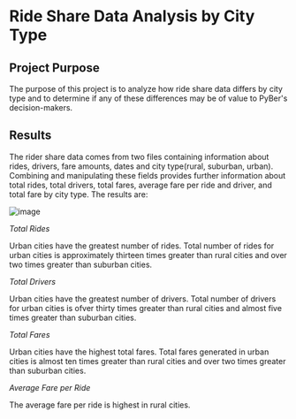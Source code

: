 # Ride Share Data Analysis by City Type

## Project Purpose

The purpose of this project is to analyze how ride share data differs by city type and to determine if any of these differences may be of value to PyBer's decision-makers. 

## Results
The rider share data comes from two files containing information about rides, drivers, fare amounts, dates and city type(rural, suburban, urban).  Combining and manipulating these fields provides further information about total rides, total drivers, total fares, average fare per ride and driver, and total fare by city type.  The results are:

![image](https://user-images.githubusercontent.com/84471904/126821812-163c05c6-db5d-4c9b-b897-c703592db3ef.png)


_Total Rides_

Urban cities have the greatest number of rides.  Total number of rides for urban cities is approximately thirteen times greater than rural cities and over two times greater than suburban cities.

_Total Drivers_

Urban cities have the greatest number of drivers.  Total number of drivers for urban cities is ofver thirty times greater than rural cities and almost five times greater than suburban cities.

_Total Fares_

Urban cities have the highest total fares.  Total fares generated in urban cities is almost ten times greater than rural cities and over two times greater than suburban cities.

_Average Fare per Ride_

The average fare per ride is highest in rural cities.   


